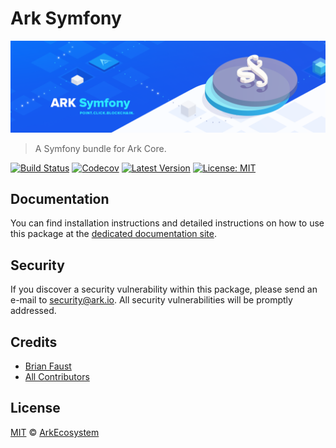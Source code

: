 # Ark Symfony

<p align="center">
    <img src="https://github.com/ArkEcosystem/symfony/blob/master/banner.png" />
</p>

> A Symfony bundle for Ark Core.

[![Build Status](https://badgen.now.sh/travis/ArkEcosystem/symfony)](https://travis-ci.org/ArkEcosystem/symfony)
[![Codecov](https://badgen.now.sh/codecov/c/github/arkecosystem/symfony)](https://codecov.io/gh/arkecosystem/symfony)
[![Latest Version](https://badgen.now.sh/github/release/ArkEcosystem/symfony)](https://github.com/ArkEcosystem/symfony/releases)
[![License: MIT](https://badgen.now.sh/badge/license/MIT/green)](https://opensource.org/licenses/MIT)

## Documentation

You can find installation instructions and detailed instructions on how to use this package at the [dedicated documentation site](https://docs.ark.io/developers/sdk/frameworks/symfony.html).

## Security

If you discover a security vulnerability within this package, please send an e-mail to security@ark.io. All security vulnerabilities will be promptly addressed.

## Credits

- [Brian Faust](https://github.com/faustbrian)
- [All Contributors](../../../../contributors)

## License

[MIT](LICENSE) © [ArkEcosystem](https://ark.io)
